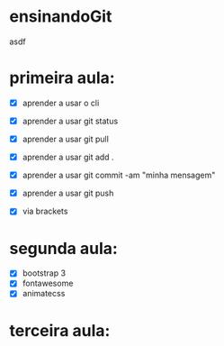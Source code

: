 # ensinandoGit
asdf


# primeira aula:
- [x] aprender a usar o cli 
- [x] aprender a usar git status 
- [x] aprender a usar git pull
- [x] aprender a usar git add . 
- [x] aprender a usar git commit -am "minha mensagem" 
- [x] aprender a usar git push 
- [x] via brackets


# segunda aula:
- [x] bootstrap 3
- [x] fontawesome
- [x] animatecss

# terceira aula:
